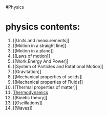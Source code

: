 #Physics 
# physics contents:

1. [[Units and measurements]]
2. [[Motion in a straight line]]
3. [[Motion in a plane]]
4. [[Laws of motion]]
5. [[Work,Energy And Power]]
6. [[System of Particles and Rotational Motion]]
7. [[Gravitation]]
8. [[Mechanical properties of solids]]
9. [[Mechanical properties of Fluids]]
10. [[Thermal properties of matter]]
11. [Thermodynamics](Physics/+1/Thermodynamics)
12. [[Kinetic theory]]
13. [[Oscillations]]
14. [[Waves]]